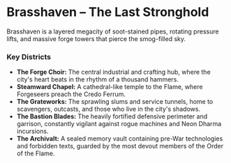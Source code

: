 # Brasshaven – The Last Stronghold

Brasshaven is a layered megacity of soot-stained pipes, rotating pressure lifts, and massive forge towers that pierce the smog-filled sky.

### Key Districts
- **The Forge Choir:** The central industrial and crafting hub, where the city's heart beats in the rhythm of a thousand hammers.
- **Steamward Chapel:** A cathedral-like temple to the Flame, where Forgeseers preach the Credo Ferrum.
- **The Grateworks:** The sprawling slums and service tunnels, home to scavengers, outcasts, and those who live in the city's shadows.
- **The Bastion Blades:** The heavily fortified defensive perimeter and garrison, constantly vigilant against rogue machines and Neon Dharma incursions.
- **The Archivalt:** A sealed memory vault containing pre-War technologies and forbidden texts, guarded by the most devout members of the Order of the Flame.
